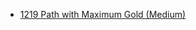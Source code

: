 - [1219 Path with Maximum Gold (Medium)](../Year/2024/May/1219_Path_with_Maximum_Gold_(Medium).cpp)
